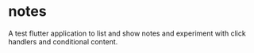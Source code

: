 # notes

A test flutter application to list and show notes and experiment with click handlers and conditional content.
